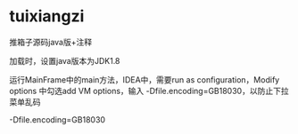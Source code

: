 # tuixiangzi

推箱子源码java版+注释

加载时，设置java版本为JDK1.8

运行MainFrame中的main方法，IDEA中，需要run as configuration，Modify options 中勾选add VM options，输入 -Dfile.encoding=GB18030，以防止下拉菜单乱码

-Dfile.encoding=GB18030
